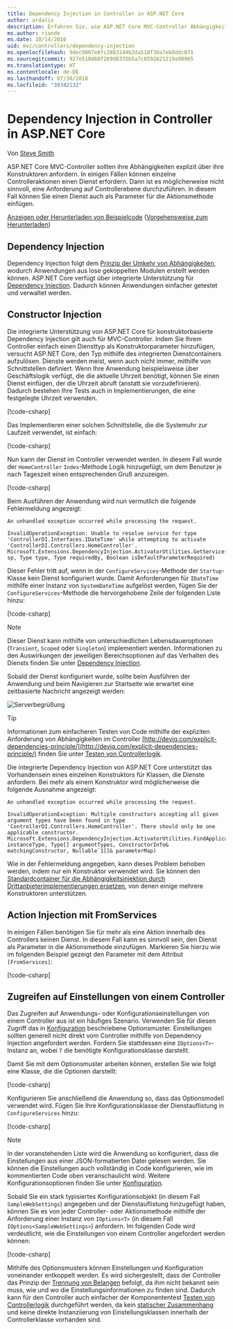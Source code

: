 ```yaml
---
title: Dependency Injection in Controller in ASP.NET Core
author: ardalis
description: Erfahren Sie, wie ASP.NET Core MVC-Controller Abhängigkeiten mit Dependency Injection in ASP.NET Core explizit über Konstruktoren anfordern.
ms.author: riande
ms.date: 10/14/2016
uid: mvc/controllers/dependency-injection
ms.openlocfilehash: 9dec9807e8fc2883144b2da518f36a7eb8ddc871
ms.sourcegitcommit: 927e510d68f269d8335b5a7c8592621219a90965
ms.translationtype: HT
ms.contentlocale: de-DE
ms.lasthandoff: 07/30/2018
ms.locfileid: "39342132"
---
```

# <a name="dependency-injection-into-controllers-in-aspnet-core"></a>Dependency Injection in Controller in ASP.NET Core

<a name="dependency-injection-controllers"></a>

Von [Steve Smith](https://ardalis.com/)

ASP.NET Core MVC-Controller sollten ihre Abhängigkeiten explizit über ihre Konstruktoren anfordern. In einigen Fällen können einzelne Controlleraktionen einen Dienst erfordern. Dann ist es möglicherweise nicht sinnvoll, eine Anforderung auf Controllerebene durchzuführen. In diesem Fall können Sie einen Dienst auch als Parameter für die Aktionsmethode einfügen.

[Anzeigen oder Herunterladen von Beispielcode](https://github.com/aspnet/Docs/tree/master/aspnetcore/mvc/controllers/dependency-injection/sample) ([Vorgehensweise zum Herunterladen](xref:tutorials/index#how-to-download-a-sample))

## <a name="dependency-injection"></a>Dependency Injection

Dependency Injection folgt dem [Prinzip der Umkehr von Abhängigkeiten](http://deviq.com/dependency-inversion-principle/), wodurch Anwendungen aus lose gekoppelten Modulen erstellt werden können. ASP.NET Core verfügt über integrierte Unterstützung für [Dependency Injection](../../fundamentals/dependency-injection.md). Dadurch können Anwendungen einfacher getestet und verwaltet werden.

## <a name="constructor-injection"></a>Constructor Injection

Die integrierte Unterstützung von ASP.NET Core für konstruktorbasierte Dependency Injection gilt auch für MVC-Controller. Indem Sie Ihrem Controller einfach einen Diensttyp als Konstruktorparameter hinzufügen, versucht ASP.NET Core, den Typ mithilfe des integrierten Dienstcontainers aufzulösen. Dienste werden meist, wenn auch nicht immer, mithilfe von Schnittstellen definiert. Wenn Ihre Anwendung beispielsweise über Geschäftslogik verfügt, die die aktuelle Uhrzeit benötigt, können Sie einen Dienst einfügen, der die Uhrzeit abruft (anstatt sie vorzudefinieren). Dadurch bestehen Ihre Tests auch in Implementierungen, die eine festgelegte Uhrzeit verwenden.

[!code-csharp[](dependency-injection/sample/src/ControllerDI/Interfaces/IDateTime.cs)]


Das Implementieren einer solchen Schnittstelle, die die Systemuhr zur Laufzeit verwendet, ist einfach:

[!code-csharp[](dependency-injection/sample/src/ControllerDI/Services/SystemDateTime.cs)]


Nun kann der Dienst im Controller verwendet werden. In diesem Fall wurde der `HomeController` `Index`-Methode Logik hinzugefügt, um dem Benutzer je nach Tageszeit einen entsprechenden Gruß anzuzeigen.

[!code-csharp[](./dependency-injection/sample/src/ControllerDI/Controllers/HomeController.cs?highlight=8,10,12,17,18,19,20,21,22,23,24,25,26,27,28,29,30&range=1-31,51-52)]

Beim Ausführen der Anwendung wird nun vermutlich die folgende Fehlermeldung angezeigt:

```
An unhandled exception occurred while processing the request.

InvalidOperationException: Unable to resolve service for type 'ControllerDI.Interfaces.IDateTime' while attempting to activate 'ControllerDI.Controllers.HomeController'.
Microsoft.Extensions.DependencyInjection.ActivatorUtilities.GetService(IServiceProvider sp, Type type, Type requiredBy, Boolean isDefaultParameterRequired)
```

Dieser Fehler tritt auf, wenn in der `ConfigureServices`-Methode der `Startup`-Klasse kein Dienst konfiguriert wurde. Damit Anforderungen für `IDateTime` mithilfe einer Instanz von `SystemDateTime` aufgelöst werden, fügen Sie der `ConfigureServices`-Methode die hervorgehobene Zeile der folgenden Liste hinzu:

[!code-csharp[](./dependency-injection/sample/src/ControllerDI/Startup.cs?highlight=4&range=26-27,42-44)]

> [!NOTE]
> Dieser Dienst kann mithilfe von unterschiedlichen Lebensdaueroptionen (`Transient`, `Scoped` oder `Singleton`) implementiert werden. Informationen zu den Auswirkungen der jeweiligen Bereichsoptionen auf das Verhalten des Diensts finden Sie unter [Dependency Injection](../../fundamentals/dependency-injection.md).

Sobald der Dienst konfiguriert wurde, sollte beim Ausführen der Anwendung und beim Navigieren zur Startseite wie erwartet eine zeitbasierte Nachricht angezeigt werden:

![Serverbegrüßung](dependency-injection/_static/server-greeting.png)

>[!TIP]
> Informationen zum einfacheren Testen von Code mithilfe der expliziten Anforderung von Abhängigkeiten im Controller [http://deviq.com/explicit-dependencies-principle/](http://deviq.com/explicit-dependencies-principle/) finden Sie unter [Testen von Controllerlogik](testing.md).

Die integrierte Dependency Injection von ASP.NET Core unterstützt das Vorhandensein eines einzelnen Konstruktors für Klassen, die Dienste anfordern. Bei mehr als einem Konstruktor wird möglicherweise die folgende Ausnahme angezeigt:

```
An unhandled exception occurred while processing the request.

InvalidOperationException: Multiple constructors accepting all given argument types have been found in type 'ControllerDI.Controllers.HomeController'. There should only be one applicable constructor.
Microsoft.Extensions.DependencyInjection.ActivatorUtilities.FindApplicableConstructor(Type instanceType, Type[] argumentTypes, ConstructorInfo& matchingConstructor, Nullable`1[]& parameterMap)
```

Wie in der Fehlermeldung angegeben, kann dieses Problem behoben werden, indem nur ein Konstruktor verwendet wird. Sie können den [Standardcontainer für die Abhängigkeitsinjektion durch Drittanbieterimplementierungen ersetzen](xref:fundamentals/dependency-injection#default-service-container-replacement), von denen einige mehrere Konstruktoren unterstützen.

## <a name="action-injection-with-fromservices"></a>Action Injection mit FromServices

In einigen Fällen benötigen Sie für mehr als eine Aktion innerhalb des Controllers keinen Dienst. In diesem Fall kann es sinnvoll sein, den Dienst als Parameter in die Aktionsmethode einzufügen. Markieren Sie hierzu wie im folgenden Beispiel gezeigt den Parameter mit dem Attribut `[FromServices]`:

[!code-csharp[](./dependency-injection/sample/src/ControllerDI/Controllers/HomeController.cs?highlight=1&range=33-38)]

## <a name="accessing-settings-from-a-controller"></a>Zugreifen auf Einstellungen von einem Controller

Das Zugreifen auf Anwendungs- oder Konfigurationseinstellungen von einem Controller aus ist ein häufiges Szenario. Verwenden Sie für diesen Zugriff das in [Konfiguration](xref:fundamentals/configuration/index) beschriebene Optionsmuster. Einstellungen sollten generell nicht direkt vom Controller mithilfe von Dependency Injection angefordert werden. Fordern Sie stattdessen eine `IOptions<T>`-Instanz an, wobei `T` die benötigte Konfigurationsklasse darstellt.

Damit Sie mit dem Optionsmuster arbeiten können, erstellen Sie wie folgt eine Klasse, die die Optionen darstellt:

[!code-csharp[](dependency-injection/sample/src/ControllerDI/Model/SampleWebSettings.cs)]

Konfigurieren Sie anschließend die Anwendung so, dass das Optionsmodell verwendet wird. Fügen Sie Ihre Konfigurationsklasse der Dienstauflistung in `ConfigureServices` hinzu:

[!code-csharp[](./dependency-injection/sample/src/ControllerDI/Startup.cs?highlight=3,4,5,6,9,16,19&range=14-44)]

> [!NOTE]
> In der voranstehenden Liste wird die Anwendung so konfiguriert, dass die Einstellungen aus einer JSON-formatierten Datei gelesen werden. Sie können die Einstellungen auch vollständig in Code konfigurieren, wie im kommentierten Code oben veranschaulicht wird. Weitere Konfigurationsoptionen finden Sie unter [Konfiguration](xref:fundamentals/configuration/index).

Sobald Sie ein stark typisiertes Konfigurationsobjekt (in diesem Fall `SampleWebSettings`) angegeben und der Dienstauflistung hinzugefügt haben, können Sie es von jeder Controller- oder Aktionsmethode mithilfe der Anforderung einer Instanz von `IOptions<T>` (in diesem Fall `IOptions<SampleWebSettings>`) anfordern. Im folgenden Code wird verdeutlicht, wie die Einstellungen von einem Controller angefordert werden können:

[!code-csharp[](./dependency-injection/sample/src/ControllerDI/Controllers/SettingsController.cs?highlight=3,5,7&range=7-22)]

Mithilfe des Optionsmusters können Einstellungen und Konfiguration voneinander entkoppelt werden. Es wird sichergestellt, dass der Controller das Prinzip der [Trennung von Belangen](http://deviq.com/separation-of-concerns/) befolgt, da ihm nicht bekannt sein muss, wie und wo die Einstellungsinformationen zu finden sind. Dadurch kann für den Controller auch einfacher der Komponententest [Testen von Controllerlogik](testing.md) durchgeführt werden, da kein [statischer Zusammenhang](http://deviq.com/static-cling/) und keine direkte Instanziierung von Einstellungsklassen innerhalb der Controllerklasse vorhanden sind.
